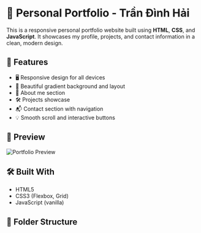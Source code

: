 # 💼 Personal Portfolio - Trần Đình Hải

This is a responsive personal portfolio website built using **HTML**, **CSS**, and **JavaScript**. It showcases my profile, projects, and contact information in a clean, modern design.

## 🚀 Features

- 🖥️ Responsive design for all devices
- 🎨 Beautiful gradient background and layout
- 👤 About me section
- 🛠️ Projects showcase
- 📬 Contact section with navigation
- 💡 Smooth scroll and interactive buttons

## 📸 Preview

![Portfolio Preview]([./preview.png](https://github.com/trandinhhai/portfolio/blob/main/img/Screenshot%202025-06-25%20141309.png)) <!-- Replace with the actual path if you upload image to repo -->

## 🛠️ Built With

- HTML5
- CSS3 (Flexbox, Grid)
- JavaScript (vanilla)

## 📂 Folder Structure

